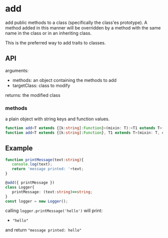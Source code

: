 # add

add public methods to a class (specifically the class'es prototype). 
A method added in this manner will be overridden by a method with the same name in the class or in an inheriting class.  

This is the preferred way to add traits to classes. 

## API

arguments:
- methods: an object containing the methods to add
- targetClass: class to modify

returns: the modified class

### methods
a plain object with string keys and function values.


```ts
function add<T extends {[k:string]:Function}>(mixin: T):<T1 extends T>(clazz:Class<T1>)=> Class<T1>;
function add<T extends {[k:string]:Function}, T1 extends T>(mixin: T, clazz:Class<T1>):Class<T1>;
 ```

## Example

 ```ts
function printMessage(text:string){
    console.log(text);
    return 'message printed: '+text;
}

@add({ printMessage })
class Logger{
    printMessage: (text:string)=>string;
}
const logger = new Logger();
```
calling `logger.printMessage('hello')` will print:
 - `"hello"`
 
and return `"message printed: hello"`
